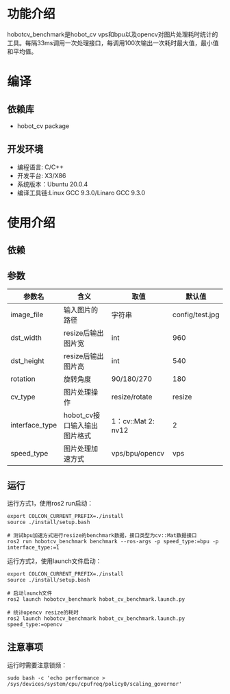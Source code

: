 # 功能介绍

hobotcv_benchmark是hobot_cv vps和bpu以及opencv对图片处理耗时统计的工具。每隔33ms调用一次处理接口，每调用100次输出一次耗时最大值，最小值和平均值。

# 编译

## 依赖库

- hobot_cv package

## 开发环境

- 编程语言: C/C++
- 开发平台: X3/X86
- 系统版本：Ubuntu 20.0.4
- 编译工具链:Linux GCC 9.3.0/Linaro GCC 9.3.0


# 使用介绍

## 依赖

## 参数

| 参数名           | 含义                   | 取值                          | 默认值                |
| --------------  | ---------------------- | ----------------------------- | --------------------- |
| image_file      | 输入图片的路径          | 字符串                         |      config/test.jpg       |
| dst_width       | resize后输出图片宽      | int                          |      960          |
| dst_height      | resize后输出图片高      | int                          |      540          |
| rotation        | 旋转角度                | 90/180/270                  |      180          |
| cv_type         | 图片处理操作         | resize/rotate                  |      resize          |
| interface_type   | hobot_cv接口输入输出图片格式 | 1：cv::Mat  2: nv12       |      2          |
| speed_type       | 图片处理加速方式         |    vps/bpu/opencv               |      vps          |


## 运行

运行方式1，使用ros2 run启动：

```
export COLCON_CURRENT_PREFIX=./install
source ./install/setup.bash

# 测试bpu加速方式进行resize的benchmark数据，接口类型为cv::Mat数据接口
ros2 run hobotcv_benchmark benchmark --ros-args -p speed_type:=bpu -p interface_type:=1

```

运行方式2，使用launch文件启动：
```
export COLCON_CURRENT_PREFIX=./install
source ./install/setup.bash

# 启动launch文件
ros2 launch hobotcv_benchmark hobot_cv_benchmark.launch.py

# 统计opencv resize的耗时
ros2 launch hobotcv_benchmark hobot_cv_benchmark.launch.py speed_type:=opencv

```

## 注意事项

运行时需要注意锁频：
```
sudo bash -c 'echo performance > /sys/devices/system/cpu/cpufreq/policy0/scaling_governor'
```
